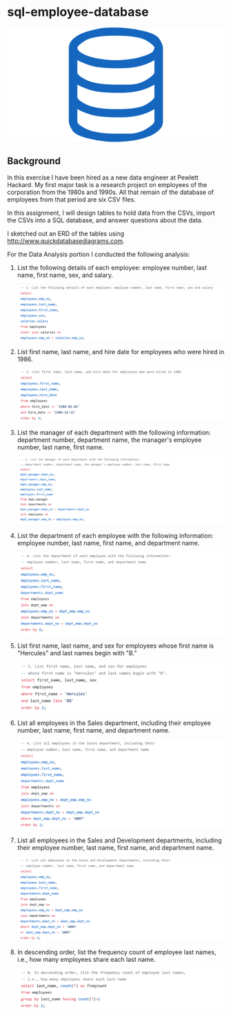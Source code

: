# sql-employee-database

![sql logo](Images/sql.png)

## Background

In this exercise I have been hired as a new data engineer at Pewlett Hackard. My first major task is a research project on employees of the corporation from the 1980s and 1990s. All that remain of the database of employees from that period  are six CSV files.

In this assignment, I will design tables to hold data from the CSVs, import the CSVs into a SQL database, and answer questions about  the data. 

I sketched out an ERD of the tables using http://www.quickdatabasediagrams.com.

For the Data Analysis portion I conducted the following analysis:

1. List the following details of each employee: employee number, last name, first name, sex, and salary.

   ![sqlcodeblock1](Images/sqlcodeblock1.png)

2. List first name, last name, and hire date for employees who were hired in 1986.

   ![sqlcodeblock2](Images/sqlcodeblock2.png)

3. List the manager of each department with the following information:  department number, department name, the manager's employee number, last  name, first name.

   ![sqlcodeblock3](Images/sqlcodeblock3.png)

4. List the department of each employee with the following information:  employee number, last name, first name, and department name.

   ![sqlcodeblock4](Images/sqlcodeblock4.png)

5. List first name, last name, and sex for employees whose first name is "Hercules" and last names begin with "B."

   ![sqlcodeblock5](Images/sqlcodeblock5.png)

6. List all employees in the Sales department, including their employee number, last name, first name, and department name.

   ![sqlcodeblock6](Images/sqlcodeblock6.png)

7. List all employees in the Sales and Development departments,  including their employee number, last name, first name, and department  name.

   ![sqlcodeblock7](Images/sqlcodeblock7.png)

8. In descending order, list the frequency count of employee last names, i.e., how many employees share each last name.

   ![sqlcodeblock8](Images/sqlcodeblock8.png)